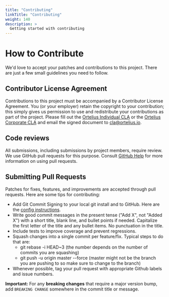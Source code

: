 ```yaml
---
title: "Contributing"
linkTitle: "Contributing"
weight: 140
description: >
  Getting started with contributing
---
```


# How to Contribute

We'd love to accept your patches and contributions to this project. There are
just a few small guidelines you need to follow.

## Contributor License Agreement

Contributions to this project must be accompanied by a Contributor License
Agreement. You (or your employer) retain the copyright to your contribution;
this simply gives us permission to use and redistribute your contributions as
part of the project. Please fill out the [Ortelius Individual CLA](./OrteliusIndividualCLA.pdf) or the [Ortelius Corporate CLA](./OrteliusCorporateCLA.pdf)
and email the signed document to cla@ortelius.io.

## Code reviews

All submissions, including submissions by project members, require review. We
use GitHub pull requests for this purpose. Consult
[GitHub Help](https://help.github.com/articles/about-pull-requests/) for more
information on using pull requests.

## Submitting Pull Requests

Patches for fixes, features, and improvements are accepted through pull requests. Here are some tips for contributing:

* Add Git Commit Signing to your local git install and to GitHub.  Here are the [config instructions](https://blog.petehouston.com/sign-git-commits/).
* Write good commit messages in the present tense ("Add X", not "Added X") with a short title, blank line, and bullet points if needed. Capitalize the first letter of the title and any bullet items. No punctuation in the title.
* Include tests to improve coverage and prevent regressions.
* Squash changes into a single commit per feature/fix. 
 Typical steps to do that are:
    - git rebase -i HEAD~3 (the number depends on the number of commits you are squashing)
    - git push -u origin master --force (master might not be the branch you are pushing to so make sure to change to the 
 branch)
* Whenever possible, tag your pull request with appropriate Github labels and issue numbers.

**Important:** For any **breaking changes** that require a major version bump, add `BREAKING CHANGE` somewhere in the commit title or message.
